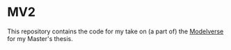 # MV2

This repository contains the code for my take on (a part of) the [Modelverse](https://msdl.uantwerpen.be/git/yentl/modelverse) for my Master's thesis.